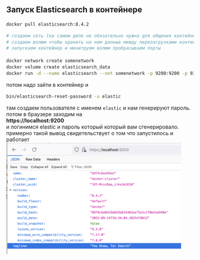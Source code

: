 ## Запуск Elasticsearch в контейнере

```sh
docker pull elasticsearch:8.4.2
```
```sh
# создаем сеть (на самом деле не обязательно нужна для общения контейнеров внути одной сети)
# создаем волюм чтобы хранить на нем данные между перезагрузками контейнера
# запускаем контейнер и монитруем волюм пробрасываем порты

docker network create somenetwork
docker volume create elasticsearch_data
docker run -d --name elasticsearch --net somenetwork -p 9200:9200 -p 9300:9300 -e "discovery.type=single-node" -v elasticsearch_data:/usr/share/elasticsearch/data elasticsearch:8.4.2
```
потом надо зайти в контейнер и 
```sh
bin/elasticsearch-reset-password -u elastic
```
там создаем пользователя с именем `elastic` и нам генерируют пароль.
потом в браузере заходим на <br> 
**https://localhost:9200** <br>
и логинимся elastic и пароль который который вам сгенерировало.
примерно такой вывод свидетельствует о том что запустилось и работает
<br>
<img src="./misc/elasitc_success.png" height=300>
<br>
